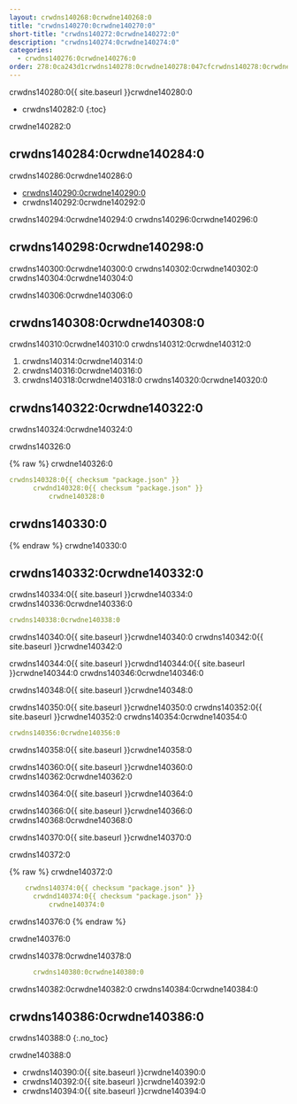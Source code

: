 ```yaml
---
layout: crwdns140268:0crwdne140268:0
title: "crwdns140270:0crwdne140270:0"
short-title: "crwdns140272:0crwdne140272:0"
description: "crwdns140274:0crwdne140274:0"
categories:
  - crwdns140276:0crwdne140276:0
order: 278:0ca243d1crwdns140278:0crwdne140278:047cfcrwdns140278:0crwdne140278:0.crwdns140278:0crwdne140278:048289crwdns140278:0crwdne140278:09crwdns140278:0crwdne140278:0
---
```

crwdns140280:0{{ site.baseurl }}crwdne140280:0

- crwdns140282:0
{:toc}

crwdne140282:0

## crwdns140284:0crwdne140284:0

crwdns140286:0crwdne140286:0

- <a href="crwdns140288:0crwdne140288:0" target="_blank">crwdns140290:0crwdne140290:0</a>
- crwdns140292:0crwdne140292:0

crwdns140294:0crwdne140294:0 crwdns140296:0crwdne140296:0

## crwdns140298:0crwdne140298:0

crwdns140300:0crwdne140300:0 crwdns140302:0crwdne140302:0 crwdns140304:0crwdne140304:0

crwdns140306:0crwdne140306:0

## crwdns140308:0crwdne140308:0

crwdns140310:0crwdne140310:0 crwdns140312:0crwdne140312:0

1. crwdns140314:0crwdne140314:0
2. crwdns140316:0crwdne140316:0
3. crwdns140318:0crwdne140318:0 crwdns140320:0crwdne140320:0

## crwdns140322:0crwdne140322:0

crwdns140324:0crwdne140324:0

crwdns140326:0

{% raw %}
crwdne140326:0

```yaml
crwdns140328:0{{ checksum "package.json" }}
      crwdnd140328:0{{ checksum "package.json" }}
          crwdne140328:0
```

## crwdns140330:0
{% endraw %}
crwdne140330:0

## crwdns140332:0crwdne140332:0

crwdns140334:0{{ site.baseurl }}crwdne140334:0 crwdns140336:0crwdne140336:0

```yaml
crwdns140338:0crwdne140338:0
```

crwdns140340:0{{ site.baseurl }}crwdne140340:0 crwdns140342:0{{ site.baseurl }}crwdne140342:0

crwdns140344:0{{ site.baseurl }}crwdnd140344:0{{ site.baseurl }}crwdne140344:0 crwdns140346:0crwdne140346:0

crwdns140348:0{{ site.baseurl }}crwdne140348:0

crwdns140350:0{{ site.baseurl }}crwdne140350:0 crwdns140352:0{{ site.baseurl }}crwdne140352:0 crwdns140354:0crwdne140354:0

```yaml
crwdns140356:0crwdne140356:0
```

crwdns140358:0{{ site.baseurl }}crwdne140358:0

crwdns140360:0{{ site.baseurl }}crwdne140360:0 crwdns140362:0crwdne140362:0

crwdns140364:0{{ site.baseurl }}crwdne140364:0

crwdns140366:0{{ site.baseurl }}crwdne140366:0 crwdns140368:0crwdne140368:0

crwdns140370:0{{ site.baseurl }}crwdne140370:0

crwdns140372:0

{% raw %}
crwdne140372:0

```yaml
    crwdns140374:0{{ checksum "package.json" }}
      crwdnd140374:0{{ checksum "package.json" }}
          crwdne140374:0
```

crwdns140376:0
{% endraw %}

crwdne140376:0

crwdns140378:0crwdne140378:0

```yaml
      crwdns140380:0crwdne140380:0
```

crwdns140382:0crwdne140382:0 crwdns140384:0crwdne140384:0

## crwdns140386:0crwdne140386:0

crwdns140388:0
{:.no_toc}

crwdne140388:0

- crwdns140390:0{{ site.baseurl }}crwdne140390:0
- crwdns140392:0{{ site.baseurl }}crwdne140392:0
- crwdns140394:0{{ site.baseurl }}crwdne140394:0